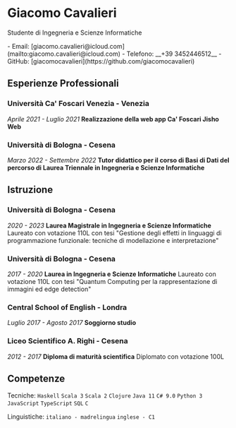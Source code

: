 # Giacomo Cavalieri

Studente di Ingegneria e Scienze Informatiche

<div class="contact-info">
- Email: [giacomo.cavalieri@icloud.com](mailto:giacomo.cavalieri@icloud.com)
- Telefono: __+39 3452446512__
- GitHub: [giacomocavalieri](https://github.com/giacomocavalieri)
</div>

## Esperienze Professionali

### Università Ca' Foscari Venezia - Venezia

_Aprile 2021 - Luglio 2021_
__Realizzazione della web app Ca' Foscari Jisho Web__

### Università di Bologna - Cesena

_Marzo 2022 - Settembre 2022_
__Tutor didattico per il corso di Basi di Dati del percorso di Laurea Triennale in Ingegneria e Scienze Informatiche__

## Istruzione

### Università di Bologna - Cesena

_2020 - 2023_
__Laurea Magistrale in Ingegneria e Scienze Informatiche__
Laureato con votazione 110L con tesi "Gestione degli effetti in linguaggi di programmazione funzionale: tecniche di modellazione e interpretazione"

### Università di Bologna - Cesena

_2017 - 2020_
__Laurea in Ingegneria e Scienze Informatiche__
Laureato con votazione 110L con tesi "Quantum Computing per la rappresentazione di immagini ed edge detection"

### Central School of English - Londra

_Luglio 2017 - Agosto 2017_
__Soggiorno studio__

### Liceo Scientifico A. Righi - Cesena

_2012 - 2017_
__Diploma di maturità scientifica__
Diplomato con votazione 100L

## Competenze

Tecniche: `Haskell` `Scala 3` `Scala 2` `Clojure` `Java 11` `C# 9.0` `Python 3` `JavaScript` `TypeScript` `SQL` `C`

Linguistiche: `italiano - madrelingua` `inglese - C1`
